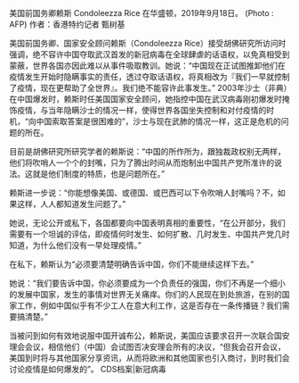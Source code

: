 

美国前国务卿赖斯 Condoleezza Rice 在华盛顿，2019年9月18日。 (Photo : AFP) 作者：香港特约记者 甄树基

美国前国务卿、国家安全顾问赖斯（Condoleezza Rice）接受胡佛研究所访问时强调，绝不容许中国夺取武汉首发的新冠病毒在全球肆虐的话语权，以免真相受到蒙蔽，世界各国亦因此难以从事件吸取教训。她说：“中国现在正试图推卸他们在疫情发生开始时隐瞒事实的责任，透过夺取话语权，将真相改为『我们一早就控制了疫情，现在更帮助了全世界』。我们绝不能容许此事发生。” 2003年沙士（非典）在中国爆发时，赖斯时任美国国家安全顾问，她指控中国在武汉病毒刚初爆发时掩饰疫情，与当年隐瞒沙士的情况一样，使得世界各国坐失控制和对付疫情的时机，“向中国索取答案是很困难的”，沙士与现在武肺的情况一样，这正是危机的问题的所在。

目前是胡佛研究所研究学者的赖斯说：“中国的所作所为，跟独裁政权别无两样，他们将吹哨人一个个的封嘴，只为了腾出时间从而炮制出中国共产党所准许的说法。这就是他们制度的特质，也是问题所在。”

赖斯进一步说：“你能想像美国、或德国、或巴西可以下令吹哨人封嘴吗？不，如果这样，人人都知道发生问题了。”

她说，无论公开或私下，各国都要向中国表明真相的重要性，“在公开部分，我们需要有一个坦诚的评估，即疫情何时发生、如何扩散、几时发生、中国共产党几时知道，为什么他们没有一早处理疫情。”

在私下，赖斯认为“必须要清楚明确告诉中国，你们不能继续这样下去。”

她说：“我们要告诉中国，你必须要成为一个负责任的强国，你们不再是一个细小的发展中国家，发生的事情对世界无关痛痒。你们的人民现在到处旅游，在别的国家工作，例如中国似乎有不少工人在意大利工作，这是否存在一条传播链？我们需要搞清楚。”

当被问到如何有效地说服中国开诚布公，赖斯说，美国应该要求召开一次联合国安理会会议，相信他们（中国）会试图否决安理会所有的决议，“但我会召开会议，美国到时将与其他国家分享资讯，从而将欧洲和其他国家也引入商讨，到时我们会讨论疫情是如何爆发的”。  CDS档案|新冠病毒 
